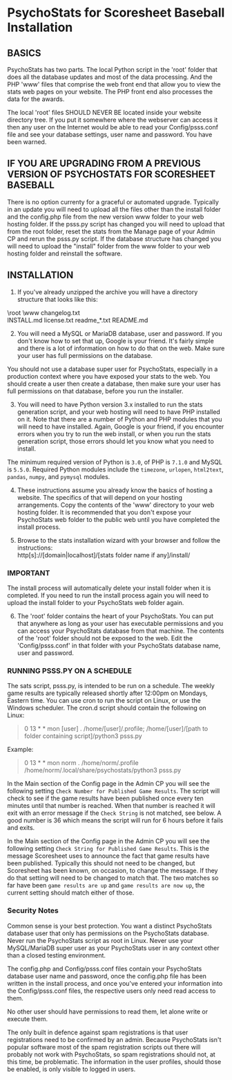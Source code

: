 # PsychoStats for Scoresheet Baseball Installation


## BASICS

PsychoStats has two parts. The local Python script in the 'root' folder that does all the database updates and most of the data processing. And the PHP 'www' files that comprise the web front end that allow you to view the stats web pages on your website.  The PHP front end also processes the data for the awards.

The local 'root' files SHOULD NEVER BE located inside your website directory tree.  If you put it somewhere where the webserver can access it then any user on the Internet would be able to read your Config/psss.conf file and see your database settings, user name and password. You have been warned.


## IF YOU ARE UPGRADING FROM A PREVIOUS VERSION OF PSYCHOSTATS FOR SCORESHEET BASEBALL

There is no option currenty for a graceful or automated upgrade.  Typically in an update you will need to upload all the files other than the install folder and the config.php file from the new version www folder to your web hosting folder.  If the psss.py script has changed you will need to upload that from the root folder, reset the stats from the Manage page of your Admin CP and rerun the psss.py script.  If the database structure has changed you will need to upload the "install" folder from the www folder to your web hosting folder and reinstall the software.


## INSTALLATION

1. If you've already unzipped the archive you will have a directory structure that looks like this:
  
\root
\www
changelog.txt  
INSTALL.md
license.txt
readme_*.txt
README.md

2. You will need a MySQL or MariaDB database, user and password.  If you don't know how to set that up, Google is your friend.  It's fairly simple and there is a lot of information on how to do that on the web.  Make sure your user has full permissions on the database.

You should not use a database super user for PsychoStats, especially in a production context where you have exposed your stats to the web.  You should create a user then create a database, then make sure your user has full permissions on that database, before you run the installer.

3. You will need to have Python version 3.x installed to run the stats generation script, and your web hosting will need to have PHP installed on it.  Note that there are a number of Python and PHP modules that you will need to have installed.  Again, Google is your friend, if you encounter errors when you try to run the web install, or when you run the stats generation script, those errors should let you know what you need to install.

The minimum required version of Python is `3.0`, of PHP is `7.1.0` and MySQL is `5.5.0`.  Required Python modules include the `timezone`, `urlopen`, `html2text`, `pandas`, `numpy`, and `pymysql` modules.

4. These instructions assume you already know the basics of hosting a website.  The specifics of that will depend on your hosting arrangements.  Copy the contents of the 'www' directory to your web hosting folder.  It is recommended that you don't expose your PsychoStats web folder to the public web until you have completed the install process.

5. Browse to the stats installation wizard with your browser and follow the instructions:  
	http[s]://[domain|localhost]/[stats folder name if any]/install/

### IMPORTANT

The install process will automatically delete your install folder when it is completed.  If you need to run the install process again you will need to upload the install folder to your PsychoStats web folder again.

6. The 'root' folder contains the heart of your PsychoStats.  You can put that anywhere as long as your user has executable permissions and you can access your PsychoStats database from that machine.  The contents of the 'root' folder should not be exposed to the web.  Edit the 'Config/psss.conf' in that folder with your PsychoStats database name, user and password.

### RUNNING PSSS.PY ON A SCHEDULE

The sats script, psss.py, is intended to be run on a schedule.  The weekly game results are typically released shortly after 12:00pm on Mondays, Eastern time.  You can use cron to run the script on Linux, or use the Windows scheduler.  The cron.d script should contain the following on Linux:

> 0 13 * * mon [user] . /home/[user]/.profile; /home/[user]/[path to folder containing script]/python3 psss.py

Example:

> 0 13 * * mon norm . /home/norm/.profile /home/norm/.local/share/psychostats/python3 psss.py

In the Main section of the Config page in the Admin CP you will see the following setting `Check Number for Published Game Results`.  The script will check to see if the game results have been published once every ten minutes until that number is reached.  When that number is reached it will exit with an error message if the `Check String` is not matched, see below.  A good number is 36 which means the script will run for 6 hours before it fails and exits.

In the Main section of the Config page in the Admin CP you will see the following setting `Check String for Published Game Results`.  This is the message Scoresheet uses to announce the fact that game results have been published.  Typically this should not need to be changed, but Scoresheet has been known, on occasion, to change the message.  If they do that setting will need to be changed to match that.  The two matches so far have been `game results are up` and `game results are now up`, the current setting should match either of those.

### Security Notes

Common sense is your best protection.  You want a distinct PsychoStats database user that only has permissions on the PsychoStats database.  Never run the PsychoStats script as root in Linux.  Never use your MySQL/MariaDB super user as your PsychoStats user in any context other than a closed testing environment.

The config.php and Config/psss.conf files contain your PsychoStats database user name and password, once the config.php file has been written in the install process, and once you've entered your information into the Config/psss.conf files, the respective users only need read access to them.

No other user should have permissions to read them, let alone write or execute them.

The only built in defence against spam registrations is that user registrations need to be confirmed by an admin.  Because PsychoStats isn't popular software most of the spam registration scripts out there will probably not work with PsychoStats, so spam registrations should not, at this time, be problematic.  The information in the user profiles, should those be enabled, is only visible to logged in users.
